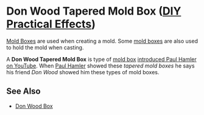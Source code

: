 # Don Wood Tapered Mold Box ([DIY Practical Effects](../../README.md))

[Mold Boxes](../mold-box/README.md) are used when creating a mold.
Some [mold boxes](../mold-box/README.md) are also used to hold the mold when casting.

A **Don Wood Tapered Mold Box** is type of [mold box](../mold-box/README.md) [introduced Paul Hamler on YouTube](https://youtu.be/sMf-q1K4XNM?t=920).
When [Paul Hamler](https://www.youtube.com/channel/UC3VmPL7Gq4bGEYVOZ9aGB5g) showed these _tapered mold boxes_ he says his friend _Don Wood_ showed him these types of mold boxes.

## See Also
* [Don Wood Box](https://youtu.be/sMf-q1K4XNM?t=920)
